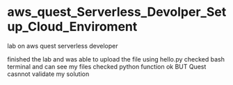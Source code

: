# aws_quest_Serverless_Devolper_Setup_Cloud_Enviroment
lab on aws quest serverless developer 

finished the lab and was able to upload the file using hello.py 
checked bash terminal and can see my files
checked python function ok
BUT Quest casnnot validate my solution
